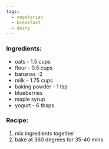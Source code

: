 ```yaml
---
tags:
  - vegetarian
  - breakfast
  - dairy
---
```

### Ingredients:
- oats - 1.5 cups
- flour - 0.5 cups
- bananas -2 
- milk - 1.75 cups
- baking powder - 1 tsp
- blueberries
- maple syrup
- yogurt - 6 tbsps

### Recipe:
1. mix ingredients together
2. bake at 360 degrees for 35-40 mins